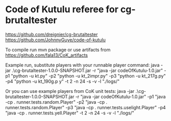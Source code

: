 # Code of Kutulu referee for cg-brutaltester

https://github.com/dreignier/cg-brutaltester
https://github.com/JohnnyGuye/code-of-kutulu

To compile run 
mvn package
or use artifacts from https://github.com/fala13/CoK_artifacts

Example run, substitute players with your runnable player command: java -jar .\cg-brutaltester-1.0.0-SNAPSHOT.jar -r "java -jar codeOfKutulu-1.0.jar" -p1 "python -u kt.py" -p2 "python -u kt_2impr.py" -p3 "python -u kt_217g.py" -p4 "python -u kt_190g.p y" -t 2 -n 24 -s -v -l "./logs/"

Or you can use example players from CoK unit tests: java -jar .\cg-brutaltester-1.0.0-SNAPSHOT.jar -r "java -jar codeOfKutulu-1.0.jar" -p1 "java -cp . runner.tests.random.Player" -p2 "java -cp . runner.tests.random.Player" -p3 "java -cp . runner.tests.uselight.Player" -p4 "java -cp . runner.tests.yell.Player" -t 2 -n 24 -s -v -l "./logs/"
